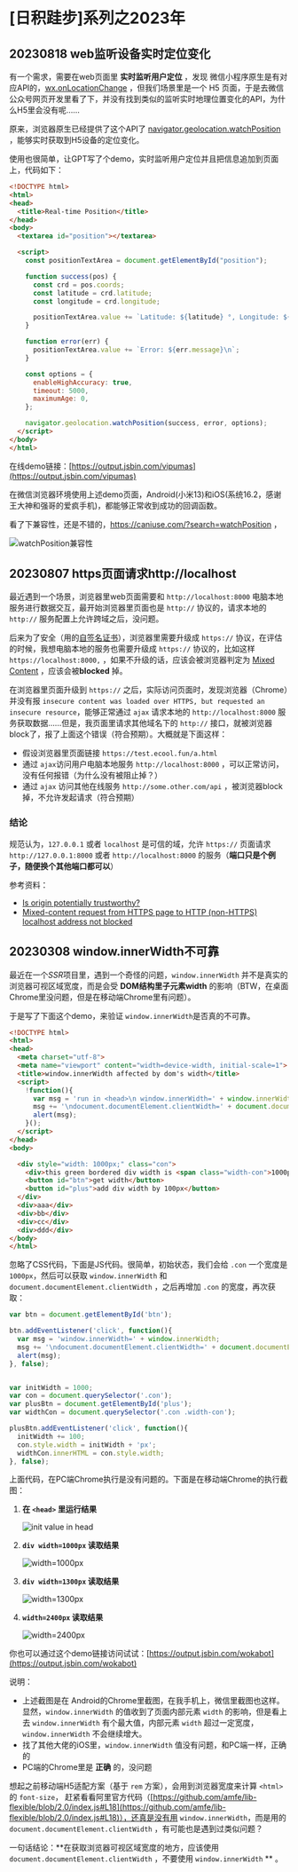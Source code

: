 # [日积跬步]系列之2023年



## 20230818 web监听设备实时定位变化



有一个需求，需要在web页面里 **实时监听用户定位** ，发现 微信小程序原生是有对应API的，[wx.onLocationChange](https://developers.weixin.qq.com/miniprogram/dev/api/location/wx.onLocationChange.html) ，但我们场景里是一个 H5 页面，于是去微信公众号网页开发里看了下，并没有找到类似的监听实时地理位置变化的API，为什么H5里会没有呢……

原来，浏览器原生已经提供了这个API了 [navigator.geolocation.watchPosition](https://developer.mozilla.org/en-US/docs/Web/API/Geolocation/watchPosition) ，能够实时获取到H5设备的定位变化。

使用也很简单，让GPT写了个demo，实时监听用户定位并且把信息追加到页面上，代码如下：

```html
<!DOCTYPE html>
<html>
<head>
  <title>Real-time Position</title>
</head>
<body>
  <textarea id="position"></textarea>

  <script>
    const positionTextArea = document.getElementById("position");

    function success(pos) {
      const crd = pos.coords;
      const latitude = crd.latitude;
      const longitude = crd.longitude;

      positionTextArea.value += `Latitude: ${latitude} °, Longitude: ${longitude} °\n`;
    }

    function error(err) {
      positionTextArea.value += `Error: ${err.message}\n`;
    }

    const options = {
      enableHighAccuracy: true,
      timeout: 5000,
      maximumAge: 0,
    };

    navigator.geolocation.watchPosition(success, error, options);
  </script>
</body>
</html>
```



在线demo链接：[https://output.jsbin.com/vipumas](https://output.jsbin.com/vipumas)

在微信浏览器环境使用上述demo页面，Android(小米13)和iOS(系统16.2，感谢王大神和强哥的爱疯手机)，都能够正常收到成功的回调函数。

看了下兼容性，还是不错的，https://caniuse.com/?search=watchPosition ，

![watchPosition兼容性](./assets/20230818/watchposition-caniuse.png)



## 20230807 https页面请求http://localhost



最近遇到一个场景，浏览器里web页面需要和 `http://localhost:8000` 电脑本地服务进行数据交互，最开始浏览器里页面也是 `http://` 协议的，请求本地的 `http://` 服务配置上允许跨域之后，没问题。

后来为了安全（用的[自签名证书](https://learn.microsoft.com/zh-cn/azure/application-gateway/self-signed-certificates)），浏览器里需要升级成 `https://` 协议，在评估的时候，我想电脑本地的服务也需要升级成 `https://` 协议的，比如这样`https://localhost:8000,` ，如果不升级的话，应该会被浏览器判定为 [Mixed Content](https://developer.mozilla.org/en-US/docs/Web/Security/Mixed_content) ，应该会被**blocked** 掉。

在浏览器里页面升级到 `https://` 之后，实际访问页面时，发现浏览器（Chrome）并没有报 `insecure content was loaded over HTTPS, but requested an insecure resource`，能够正常通过 `ajax` 请求本地的 `http://localhost:8000` 服务获取数据……但是，我页面里请求其他域名下的 `http://` 接口，就被浏览器block了，报了上面这个错误（符合预期）。大概就是下面这样：

* 假设浏览器里页面链接 `https://test.ecool.fun/a.html` 
* 通过 `ajax`访问用户电脑本地服务 `http://localhost:8000` ，可以正常访问，没有任何报错（为什么没有被阻止掉？）
* 通过 `ajax` 访问其他在线服务 `http://some.other.com/api` ，被浏览器block掉，不允许发起请求（符合预期）



### 结论

规范认为，`127.0.0.1` 或者 `localhost` 是可信的域，允许 `https://` 页面请求 `http://127.0.0.1:8000` 或者 `http://localhost:8000` 的服务（**端口只是个例子，随便换个其他端口都可以**）



参考资料：

* [Is origin potentially trustworthy?](https://w3c.github.io/webappsec-secure-contexts/#is-origin-trustworthy)
* [Mixed-content request from HTTPS page to HTTP (non-HTTPS) localhost address not blocked](https://stackoverflow.com/questions/60448948/mixed-content-request-from-https-page-to-http-non-https-localhost-address-not)



## 20230308 window.innerWidth不可靠



最近在一个*SSR*项目里，遇到一个奇怪的问题，`window.innerWidth` 并不是真实的浏览器可视区域宽度，而是会受 **DOM结构里子元素width** 的影响（BTW，在桌面Chrome里没问题，但是在移动端Chrome里有问题）。



于是写了下面这个demo，来验证 `window.innerWidth`是否真的不可靠。

```html
<!DOCTYPE html>
<html>
<head>
  <meta charset="utf-8">
  <meta name="viewport" content="width=device-width, initial-scale=1">
  <title>window.innerWidth affected by dom's width</title>
  <script>
    !function(){
      var msg = 'run in <head>\n window.innerWidth=' + window.innerWidth;
      msg += '\ndocument.documentElement.clientWidth=' + document.documentElement.clientWidth;
      alert(msg);
    }();
  </script>
</head>
<body>

  <div style="width: 1000px;" class="con">
    <div>this green bordered div width is <span class="width-con">1000px</span> width</div>
    <button id="btn">get width</button>
    <button id="plus">add div width by 100px</button>
  </div>
  <div>aaa</div>
  <div>bb</div>
  <div>cc</div>
  <div>ddd</div>
</body>
</html>
```

忽略了CSS代码，下面是JS代码。很简单，初始状态，我们会给 `.con` 一个宽度是 `1000px`，然后可以获取 `window.innerWidth` 和 `document.documentElement.clientWidth` ，之后再增加 `.con` 的宽度，再次获取：

```javascript
var btn = document.getElementById('btn');

btn.addEventListener('click', function(){
  var msg = 'window.innerWidth=' + window.innerWidth;
  msg += '\ndocument.documentElement.clientWidth=' + document.documentElement.clientWidth;
  alert(msg);
}, false);


var initWidth = 1000;
var con = document.querySelector('.con');
var plusBtn = document.getElementById('plus');
var widthCon = document.querySelector('.con .width-con');

plusBtn.addEventListener('click', function(){
  initWidth += 100;
  con.style.width = initWidth + 'px';
  widthCon.innerHTML = con.style.width;
}, false);
```

上面代码，在PC端Chrome执行是没有问题的。下面是在移动端Chrome的执行截图：

1. **在 `<head>` 里运行结果** 

   ![init value in head](./assets/20230308/head.jpeg)

2. **`div width=1000px` 读取结果**

   ![width=1000px](./assets/20230308/width1000.jpeg)

3. **`div width=1300px` 读取结果**

   ![width=1300px](./assets/20230308/width1300.jpeg)

4. **`width=2400px` 读取结果**

   ![width=2400px](./assets/20230308/width2400.jpeg)



你也可以通过这个demo链接访问试试：[https://output.jsbin.com/wokabot](https://output.jsbin.com/wokabot) 



说明：

* 上述截图是在 Android的Chrome里截图，在我手机上，微信里截图也这样。显然，`window.innerWidth` 的值收到了页面内部元素 `width` 的影响，但是看上去 `window.innerWidth` 有个最大值，内部元素 `width` 超过一定宽度，`window.innerWidth` 不会继续增大。
* 找了其他大佬的iOS里，`window.innerWidth` 值没有问题，和PC端一样，正确的
* PC端的Chrome里是 **正确** 的，没问题



想起之前移动端H5适配方案（基于 `rem` 方案），会用到浏览器宽度来计算 `<html>` 的 `font-size`， 赶紧看看阿里官方代码（[https://github.com/amfe/lib-flexible/blob/2.0/index.js#L18](https://github.com/amfe/lib-flexible/blob/2.0/index.js#L18)），还真是没有用 `window.innerWidth`，而是用的 `document.documentElement.clientWidth` ，有可能也是遇到过类似问题？



一句话结论：**在获取浏览器可视区域宽度的地方，应该使用 `document.documentElement.clientWidth` ，不要使用 `window.innerWidth` ** 。

